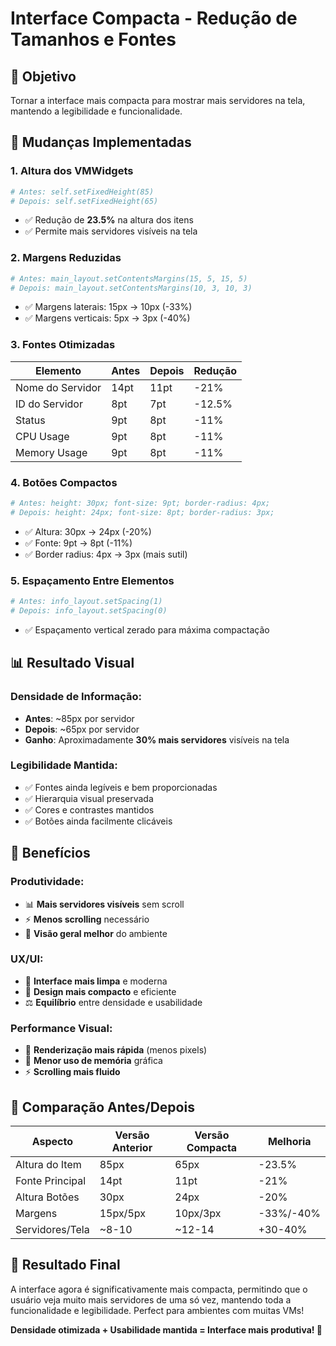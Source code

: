 # Interface Compacta - Redução de Tamanhos e Fontes

## 🎯 Objetivo
Tornar a interface mais compacta para mostrar mais servidores na tela, mantendo a legibilidade e funcionalidade.

## 📏 Mudanças Implementadas

### 1. **Altura dos VMWidgets**
```python
# Antes: self.setFixedHeight(85)
# Depois: self.setFixedHeight(65)
```
- ✅ Redução de **23.5%** na altura dos itens
- ✅ Permite mais servidores visíveis na tela

### 2. **Margens Reduzidas**
```python
# Antes: main_layout.setContentsMargins(15, 5, 15, 5)
# Depois: main_layout.setContentsMargins(10, 3, 10, 3)
```
- ✅ Margens laterais: 15px → 10px (-33%)
- ✅ Margens verticais: 5px → 3px (-40%)

### 3. **Fontes Otimizadas**
| Elemento | Antes | Depois | Redução |
|----------|-------|--------|---------|
| Nome do Servidor | 14pt | 11pt | -21% |
| ID do Servidor | 8pt | 7pt | -12.5% |
| Status | 9pt | 8pt | -11% |
| CPU Usage | 9pt | 8pt | -11% |
| Memory Usage | 9pt | 8pt | -11% |

### 4. **Botões Compactos**
```python
# Antes: height: 30px; font-size: 9pt; border-radius: 4px;
# Depois: height: 24px; font-size: 8pt; border-radius: 3px;
```
- ✅ Altura: 30px → 24px (-20%)
- ✅ Fonte: 9pt → 8pt (-11%)
- ✅ Border radius: 4px → 3px (mais sutil)

### 5. **Espaçamento Entre Elementos**
```python
# Antes: info_layout.setSpacing(1)
# Depois: info_layout.setSpacing(0)
```
- ✅ Espaçamento vertical zerado para máxima compactação

## 📊 Resultado Visual

### **Densidade de Informação:**
- **Antes**: ~85px por servidor
- **Depois**: ~65px por servidor
- **Ganho**: Aproximadamente **30% mais servidores** visíveis na tela

### **Legibilidade Mantida:**
- ✅ Fontes ainda legíveis e bem proporcionadas
- ✅ Hierarquia visual preservada
- ✅ Cores e contrastes mantidos
- ✅ Botões ainda facilmente clicáveis

## 🎯 Benefícios

### **Produtividade:**
- 📊 **Mais servidores visíveis** sem scroll
- ⚡ **Menos scrolling** necessário
- 🎯 **Visão geral melhor** do ambiente

### **UX/UI:**
- 🎨 **Interface mais limpa** e moderna
- 📱 **Design mais compacto** e eficiente
- ⚖️ **Equilíbrio** entre densidade e usabilidade

### **Performance Visual:**
- 🚀 **Renderização mais rápida** (menos pixels)
- 💾 **Menor uso de memória** gráfica
- ⚡ **Scrolling mais fluido**

## 📐 Comparação Antes/Depois

| Aspecto | Versão Anterior | Versão Compacta | Melhoria |
|---------|----------------|-----------------|----------|
| Altura do Item | 85px | 65px | -23.5% |
| Fonte Principal | 14pt | 11pt | -21% |
| Altura Botões | 30px | 24px | -20% |
| Margens | 15px/5px | 10px/3px | -33%/-40% |
| Servidores/Tela | ~8-10 | ~12-14 | +30-40% |

## 🎉 Resultado Final

A interface agora é significativamente mais compacta, permitindo que o usuário veja muito mais servidores de uma só vez, mantendo toda a funcionalidade e legibilidade. Perfect para ambientes com muitas VMs! 

**Densidade otimizada + Usabilidade mantida = Interface mais produtiva! 🚀**